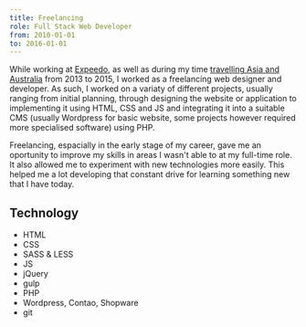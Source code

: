 ```yaml
---
title: Freelancing
role: Full Stack Web Developer
from: 2010-01-01
to: 2016-01-01
---
```


While working at [Expeedo](../expeedo/), as well as during my time [travelling Asia and Australia](../../around-the-world) from 2013 to 2015, I worked as a freelancing web designer and developer. As such, I worked on a variaty of different projects, usually ranging from initial planning, through designing the website or application to implementing it using HTML, CSS and JS and integrating it into a suitable CMS (usually Wordpress for basic website, some projects however required more specialised software) using PHP.

Freelancing, espacially in the early stage of my career, gave me an oportunity to improve my skills in areas I wasn't able to at my full-time role. It also allowed me to experiment with new technologies more easily. This helped me a lot developing that constant drive for learning something new that I have today.

## Technology

- HTML
- CSS
- SASS & LESS
- JS
- jQuery
- gulp
- PHP
- Wordpress, Contao, Shopware
- git
